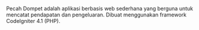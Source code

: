 Pecah Dompet adalah aplikasi berbasis web sederhana yang berguna untuk mencatat pendapatan dan pengeluaran.
Dibuat menggunakan framework CodeIgniter 4.1 (PHP).
